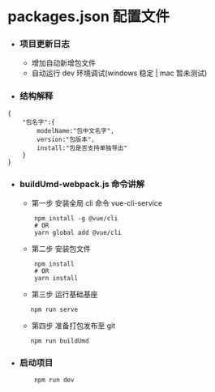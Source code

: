 # packages.json 配置文件
- ### 项目更新日志
    - 增加自动新增包文件
    - 自动运行 dev 环境调试(windows 稳定 | mac 暂未测试)
- ### 结构解释
````
{
    "包名字":{
        modelName:"包中文名字",
        version:"包版本",
        install:"包是否支持单独导出"
    }
}
````
- ### buildUmd-webpack.js 命令讲解
    - 第一步 安装全局 cli 命令 vue-cli-service
    ```
        npm install -g @vue/cli 
        # OR
        yarn global add @vue/cli
    ```
    - 第二步 安装包文件
    ```
        npm install 
        # OR
        yarn install
    ```
    - 第三步 运行基础基座
    ```text
       npm run serve
    ```
    - 第四步 准备打包发布至 git
    ```text
       npm run buildUmd
    ```
- ### 启动项目
    ```
        npm run dev
    ```
